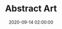 ---
_schema: default
title: Abstract Art
link: https://www.geocaching.com/geocache/GC8YT19
owner: Gilwell1
date: 2020-09-14 02:00:00
log_type: Note
display_coords: N 41° 25.999' W 074° 28.000'
latitude: '41.433316'
longitude: '-74.466666'
first_stage: false
bogus: true
zhanna_log:  >-
  Rich logged this geocache for both of us.
rich_log:  >-
  Howdy, Gilwell1!


  Zhanna and I were at it again today, attempting to solve another one of your devious puzzle geocaches. This time we scratched our heads for only a few minutes before Zhanna hit on an idea. So we gave it a shot and … bingo! … we got the answer. The Solution Checker agreed. As is the case for your other puzzle geocaches in this area, we probably won’t be visiting them anytime soon. We are adding it to our geocaching to-do list, just in case we have a chance to stop by and “roam” around looking for these caches. Thanks for yet another formidable puzzle challenge!


  ~Rich in NEPA~ and Zhanna
post_id: 12634
---